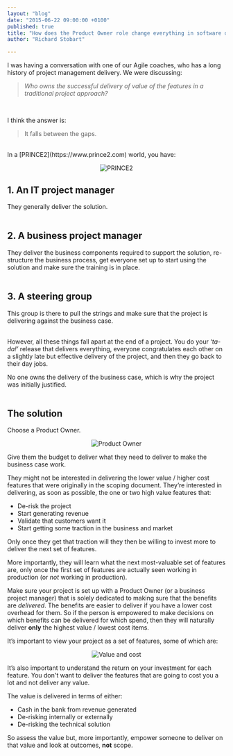 ```yaml
---
layout: "blog"
date: "2015-06-22 09:00:00 +0100"
published: true
title: "How does the Product Owner role change everything in software delivery?"
author: "Richard Stobart"

---
```


I was having a conversation with one of our Agile coaches, who has a long history of project management delivery. We were discussing:<br/>

> <i>Who owns the successful delivery of value of the features in a traditional project approach?</i>
<br/>

I think the answer is:<br/>

> It falls between the gaps.

<br/>
In a [PRINCE2](https://www.prince2.com) world, you have:<br/>

<p align="center"><img src="http://bit.ly/1Ml9VHn" alt="PRINCE2"></p> 

<h2 class="super_sub_heading">1. An IT project manager</h2>
They generally deliver the solution.<br/>
<br/>

<h2 class="super_sub_heading">2. A business project manager</h2>
They deliver the business components required to support the solution, re-structure the business process, get everyone set up to start using the solution and make sure the training is in place.<br/>
<br/>

<h2 class="super_sub_heading">3. A steering group</h2>
This group is there to pull the strings and make sure that the project is delivering against the business case.<br/>
<br/>

However, all these things fall apart at the end of a project. You do your <i>‘ta-da!’</i> release that delivers everything, everyone congratulates each other on a slightly late but effective delivery of the project, and then they go back to their day jobs.<br/>

No one owns the delivery of the business case, which is why the project was initially justified.<br/>
<br/> 

<h2 class="super_sub_heading">The solution</h2>

Choose a Product Owner.<br/>

<p align="center"><img src="http://bit.ly/1BKwHCk" alt="Product Owner"></p> 

Give them the budget to deliver what they need to deliver to make the business case work.<br/>

They might not be interested in delivering the lower value / higher cost features that were originally in the scoping document. They’re interested in delivering, as soon as possible, the one or two high value features that:<br/>

* De-risk the project
* Start generating revenue
* Validate that customers want it
* Start getting some traction in the business and market

Only once they get that traction will they then be willing to invest more to deliver the next set of features.<br/>

More importantly, they will learn what the next most-valuable set of features are, only once the first set of features are actually seen working in production (or <i>not</i> working in production).<br/>

Make sure your project is set up with a Product Owner (or a business project manager) that is solely dedicated to making sure that the benefits are <i>delivered</i>. The benefits are easier to deliver if you have a lower cost overhead for them. So if the person is empowered to make decisions on which benefits can be delivered for which spend, then they will naturally deliver <b>only</b> the highest value / lowest cost items.<br/>

It’s important to view your project as a set of features, some of which are:<br/>

<p align="center"><img src="http://bit.ly/1GksEUs" alt="Value and cost"></p> 

It’s also important to understand the return on your investment for each feature. You don't want to deliver the features that are going to cost you a lot and not deliver any value.<br/>

The value is delivered in terms of either:

* Cash in the bank from revenue generated
* De-risking internally or externally
* De-risking the technical solution

So assess the value but, more importantly, empower someone to deliver on that value and look at outcomes, <b>not</b> scope.
